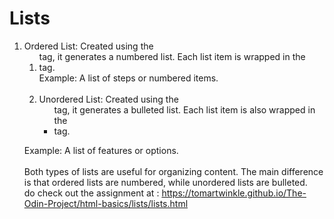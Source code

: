 # Lists

1. Ordered List: Created using the <ol> tag, it generates a numbered list. Each list item is wrapped in the <li> tag. <br>
Example: A list of steps or numbered items.<br><br>
2. Unordered List: Created using the <ul> tag, it generates a bulleted list. Each list item is also wrapped in the <li> tag.<br>

Example: A list of features or options.<br>
<br>
Both types of lists are useful for organizing content. The main difference is that ordered lists are numbered, while unordered lists are bulleted.
<br>
do check out the assignment at : https://tomartwinkle.github.io/The-Odin-Project/html-basics/lists/lists.html
